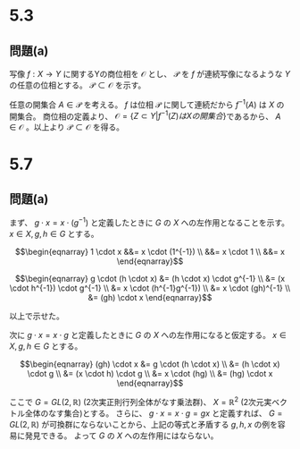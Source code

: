 # 5.3

## 問題(a)

写像 $f:X\to Y$ に関するYの商位相を $\mathscr{O}$ とし、 $\mathscr{P}$ を $f$ が連続写像になるような $Y$ の任意の位相とする。 $\mathscr{P} \subset \mathscr{O}$ を示す。

任意の開集合 $A \in \mathscr{P}$ を考える。 $f$ は位相 $\mathscr{P}$ に関して連続だから $f^{-1}(A)$ は $X$ の開集合。
商位相の定義より、 $\mathscr{O} = \lbrace Z \subset Y | f^{-1}(Z) は Xの開集合 \rbrace$であるから、 $A \in \mathscr{O}$ 。以上より $\mathscr{P} \subset \mathscr{O}$ を得る。

# 5.7

## 問題(a)

まず、 $g \cdot x = x \cdot (g^{-1})$ と定義したときに $G$ の $X$ への左作用となることを示す。
$x \in X, g, h \in G$ とする。

$$\begin{eqnarray}
1 \cdot x &&= x \cdot (1^{-1}) \\
&&= x \cdot 1 \\
&&= x
\end{eqnarray}$$

$$\begin{eqnarray}
g \cdot (h \cdot x) &= (h \cdot x) \cdot g^{-1} \\
&= (x \cdot h^{-1}) \cdot g^{-1} \\
&= x \cdot (h^{-1}g^{-1}) \\
&= x \cdot (gh)^{-1} \\
&= (gh) \cdot x
\end{eqnarray}$$

以上で示せた。

次に $g \cdot x = x \cdot g$ と定義したときに $G$ の $X$ への左作用になると仮定する。
$x \in X, g, h \in G$ とする。

$$\begin{eqnarray}
(gh) \cdot x &= g \cdot (h \cdot x) \\
&= (h \cdot x) \cdot g \\
&= (x \cdot h) \cdot g \\
&= x \cdot (hg) \\
&= (hg) \cdot x
\end{eqnarray}$$

ここで $G=GL(2,\mathbb{R})$ (2次実正則行列全体がなす乗法群)、 $X=\mathbb{R}^2$ (2次元実ベクトル全体のなす集合)とする。
さらに、 $g \cdot x = x \cdot g = gx$ と定義すれば、 $G=GL(2,\mathbb{R})$ が可換群にならないことから、上記の等式と矛盾する $g, h, x$ の例を容易に発見できる。
よって $G$ の $X$ への左作用にはならない。
